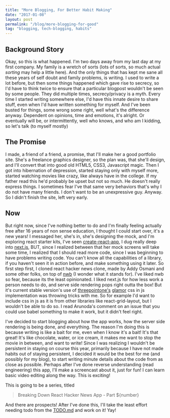 ```yaml
---
title: "More Blogging, For Better Habit Making"
date: "2017-01-08"
layout: post
permalink: "/blog/more-blogging-for-good"
tag: "blogging, tech-blogging, habits"
---
```


## Background Story

Okay, so this is what happened. I'm two days away from my last day at my first company. My family is a wretch of sorts (lots of sorts, so much actual _sorting_ may help a little here). And the only things that has kept me sane all these years of self doubt and family problems, is writing. I used to write a lot before, but then some things happened which gave rise to secrecy, so I'd have to think twice to ensure that a particular blogpost wouldn't be seen by some people. They did multiple times, secrecy/privacy is a myth. Every time I started writing somewhere else, I'd have this innate desire to share stuff, even when I'd have written something for myself. And I've been busted for things, some wrong some right, well what's the difference anyway. Dependent on opinions, time and emotions, it's alright. Or eventually will be, or intermittently, well who knows, and who am I kidding, so let's talk (to myself mostly)

## The Promise

I made, a friend of a friend, a promise, that I'll make her a good portfolio site. She's a freelance graphics designer, so the plan was, that she'll design, and I'll convert that into good old HTML5, CSS3, Javascript magic. Then I got into hibernation of depression, started staying only with myself more, started watching movies like crazy, like always have in the college. If my father read this he'd probably be upset but not so much. He doesn't really express things. I sometimes fear I've that same very behaviors that's why I do not have many friends. I don't want to be an unexpressive guy. Anyway. So I didn't finish the site, left very early.

## Now

But right now, since I've nothing better to do and I'm finally feeling actually free after 16 years of non sense education, I thought I could start over, it's a new years! I messaged her, she's in, she's designing the mock, and I'm exploring react starter kits, I've seen [create-react-app](https://github.com/facebookincubator/create-react-app), I dug really deep into [next.js](https://github.com/zeit/next.js/), BUT, since I realized between that her mock screens will take some time, I realized that I should read more code, since I was beginning to have problems writing code. You can't know all the capabilities of a library, if you haven't seen it in action before, and make something using it later. So first step first, I cloned react hacker news clone, made by Addy Osmani and some other folks, on top of [nwb](https://github.com/insin/nwb) (I wonder what it stands for). I've liked nwb so fear, because its the least opinionated. I liked next.js for how less work a person needs to do, and serve side rendering pops right outta the box! But it's current stable version's use of [threepointone's](https://twitter.com/threepointone) [glamor](https://github.com/threepointone/glamor) css in js implementation was throwing tricks with me. So for example I'd want to include css in js as it is from other libraries like react-grid-layout, but I wouldn't be able to do so. I read Arunoda's comment on an issue that you could use babel something to make it work, but it didn't feel right.

I've decided to start blogging about how the app works, how the server side rendering is being done, and everything. The reason I'm doing this is because writing is like a bait for me, even when I know it's a bait! It's that great! It's like chocolate, water, or ice cream, it makes me want to stop the movie in between, and want to write! Since I was realizing I wouldn't be persistent in staying on course this year, primarily because I have not made habits out of staying persistent, I decided it would be the best for me (and possibly for my blog), to start writing minute details about the code from as close as possible. Perhaps after I've done reverse understanding (read engineering) this app, I'll make a screencast about it, just for fun! I can learn basic video editing along the way. This is exciting!

This is going to be a series, titled

> Breaking Down React Hacker News App - Part ${number}

And there are prospects! After I've done this, I'll take the least effort needing todo from the [TODO.md](https://github.com/insin/react-hn/blob/master/TODO.md) and work on it! Yay!
